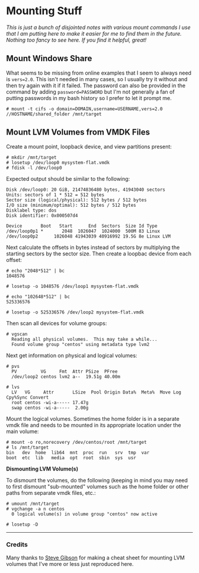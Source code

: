 # Mounting Stuff

*This is just a bunch of disjointed notes with various mount commands I use that I am putting here to make it easier for me to find them in the future. Nothing too fancy to see here. If you find it helpful, great!*

## Mount Windows Share

What seems to be missing from online examples that I seem to always need is `vers=2.0`. This isn't needed in many cases, so I usually try it without and then try again with it if it failed. The password can also be provided in the command by adding `password=PASSWORD` but I'm not generally a fan of putting passwords in my bash history so I prefer to let it prompt me.

    # mount -t cifs -o domain=DOMAIN,username=USERNAME,vers=2.0 //HOSTNAME/shared_folder /mnt/target

## Mount LVM Volumes from VMDK Files

Create a mount point, loopback device, and view partitions present:

    # mkdir /mnt/target
    # losetup /dev/loop0 mysystem-flat.vmdk
    # fdisk -l /dev/loop0

Expected output should be similar to the following:

    Disk /dev/loop0: 20 GiB, 21474836480 bytes, 41943040 sectors
    Units: sectors of 1 * 512 = 512 bytes
    Sector size (logical/physical): 512 bytes / 512 bytes
    I/O size (minimum/optimal): 512 bytes / 512 bytes
    Disklabel type: dos
    Disk identifier: 0x000507d4
    
    Device       Boot   Start      End  Sectors  Size Id Type
    /dev/loop0p1 *       2048  1026047  1024000  500M 83 Linux
    /dev/loop0p2      1026048 41943039 40916992 19.5G 8e Linux LVM

Next calculate the offsets in bytes instead of sectors by multiplying the starting sectors by the sector size. Then create a loopbac device from each offset:    

    # echo "2048*512" | bc
    1048576

    # losetup -o 1048576 /dev/loop1 mysystem-flat.vmdk

    # echo "102648*512" | bc
    525336576

    # losetup -o 525336576 /dev/loop2 mysystem-flat.vmdk

Then scan all devices for volume groups:

    # vgscan
      Reading all physical volumes.  This may take a while...
      Found volume group "centos" using metadata type lvm2

Next get information on physical and logical volumes:

    # pvs
      PV         VG     Fmt  Attr PSize  PFree 
      /dev/loop2 centos lvm2 a--  19.51g 40.00m

    # lvs
      LV   VG     Attr       LSize  Pool Origin Data%  Meta%  Move Log Cpy%Sync Convert
      root centos -wi-a----- 17.47g                                                    
      swap centos -wi-a-----  2.00g

Mount the logical volumes. Sometimes the home folder is in a separate vmdk file and needs to be mounted in its appropriate location under the main volume:

    # mount -o ro,norecovery /dev/centos/root /mnt/target
    # ls /mnt/target
    bin   dev  home  lib64  mnt  proc  run   srv  tmp  var
    boot  etc  lib   media  opt  root  sbin  sys  usr

**Dismounting LVM Volume(s)**

To dismount the volumes, do the following (keeping in mind you may need to first dismount "sub-mounted" volumes such as the home folder or other paths from separate vmdk files, etc.:

    # umount /mnt/target
    # vgchange -a n centos
      0 logical volume(s) in volume group "centos" now active

    # losetup -D

------------------------------

### Credits

Many thanks to [Steve Gibson](https://about.me/sgibson) for making a cheat sheet for mounting LVM volumes that I've more or less just reproduced here.

